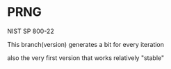 # PRNG

NIST SP 800-22


This branch(version) generates a bit for every iteration

also the very first version that works relatively "stable" 